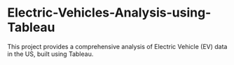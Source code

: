 # Electric-Vehicles-Analysis-using-Tableau
This project provides a comprehensive analysis of Electric Vehicle (EV) data in the US, built using Tableau. 
